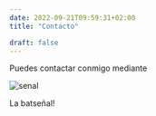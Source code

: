 ```yaml
---
date: 2022-09-21T09:59:31+02:00
title: "Contacto"

draft: false
---
```

 Puedes contactar conmigo mediante

 ![senal](https://parentesis.com/imagesPosts/batman1.png)

 La batseñal!